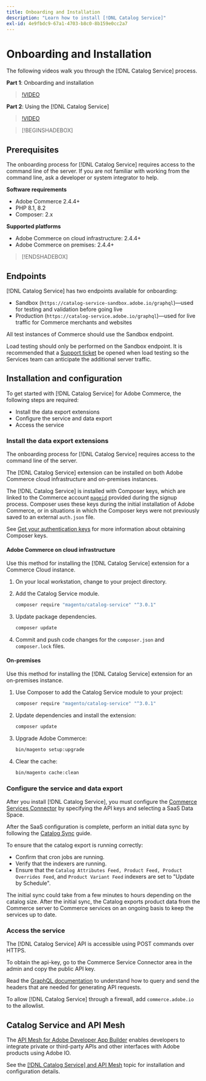 ```yaml
---
title: Onboarding and Installation
description: "Learn how to install [!DNL Catalog Service]"
exl-id: 4e9fbdc9-67a1-4703-b8c0-8b159e0cc2a7
---
```

# Onboarding and Installation

The following videos walk you through the [!DNL Catalog Service] process.

**Part 1**: Onboarding and installation

>[!VIDEO](https://video.tv.adobe.com/v/3415599)

**Part 2**: Using the [!DNL Catalog Service]

>[!VIDEO](https://video.tv.adobe.com/v/3415600)

>[!BEGINSHADEBOX]

## Prerequisites

The onboarding process for [!DNL Catalog Service] requires access to the command line of the server. If you are not familiar with working from the command line, ask a developer or system integrator to help.

**Software requirements**

- Adobe Commerce 2.4.4+
- PHP 8.1, 8.2
- Composer: 2.x

**Supported platforms**

- Adobe Commerce on cloud infrastructure: 2.4.4+
- Adobe Commerce on premises: 2.4.4+

>[!ENDSHADEBOX]

## Endpoints

[!DNL Catalog Service] has two endpoints available for onboarding:

- Sandbox (`https://catalog-service-sandbox.adobe.io/graphql`)—used for testing and validation before going live
- Production (`https://catalog-service.adobe.io/graphql`)—used for live traffic for Commerce merchants and websites

All test instances of Commerce should use the Sandbox endpoint.

Load testing should only be performed on the Sandbox endpoint. It is recommended that a [Support ticket](https://experienceleague.adobe.com/docs/commerce-knowledge-base/kb/help-center-guide/magento-help-center-user-guide.html#submit-ticket) be opened when load testing so the Services team can anticipate the additional server traffic.

## Installation and configuration

To get started with [!DNL Catalog Service] for Adobe Commerce, the following steps are required:

- Install the data export extensions
- Configure the service and data export
- Access the service

### Install the data export extensions

The onboarding process for [!DNL Catalog Service] requires access to the command line of the server.

The [!DNL Catalog Service] extension can be installed on both Adobe Commerce cloud infrastructure and on-premises instances.

The [!DNL Catalog Service] is installed with Composer keys, which are linked to the Commerce account [`mageid`](https://developer.adobe.com/commerce/marketplace/guides/sellers/profile-information/) provided during the signup process. Composer uses these keys during the initial installation of Adobe Commerce, or in situations in which the Composer keys were not previously saved to an external `auth.json` file.

See [Get your authentication keys](https://experienceleague.adobe.com/docs/commerce-operations/installation-guide/prerequisites/authentication-keys.html) for more information about obtaining Composer keys.

#### Adobe Commerce on cloud infrastructure

Use this method for installing the [!DNL Catalog Service] extension for a Commerce Cloud instance.

1. On your local workstation, change to your project directory.
1. Add the Catalog Service module.

   ```bash
   composer require "magento/catalog-service" "^3.0.1"
   ```

1. Update package dependencies.

   ```bash
   composer update
   ```

1. Commit and push code changes for the `composer.json` and `composer.lock` files.

#### On-premises

Use this method for installing the [!DNL Catalog Service] extension for an on-premises instance.

1. Use Composer to add the Catalog Service module to your project:

   ```bash
   composer require "magento/catalog-service" "^3.0.1"
   ```

1. Update dependencies and install the extension:

   ```bash
   composer update
   ```

1. Upgrade Adobe Commerce:

   ```bash
   bin/magento setup:upgrade
   ```

1. Clear the cache:

   ```bash
   bin/magento cache:clean
   ```

### Configure the service and data export

After you install [!DNL Catalog Service], you must configure the [Commerce Services Connector](https://experienceleague.adobe.com/docs/commerce-merchant-services/user-guides/integration-services/saas.html#apikey) by specifying the API keys and selecting a SaaS Data Space.

After the SaaS configuration is complete, perform an initial data sync by following the [Catalog Sync](https://experienceleague.adobe.com/docs/commerce-merchant-services/user-guides/data-services/catalog-sync.html) guide. 

To ensure that the catalog export is running correctly:

- Confirm that cron jobs are running.
- Verify that the indexers are running.
- Ensure that the `Catalog Attributes Feed, Product Feed, Product Overrides Feed`, and `Product Variant Feed` indexers are set to "Update by Schedule".

The initial sync could take from a few minutes to hours depending on the catalog size. After the initial sync, the Catalog exports product data from the Commerce server to Commerce services on an ongoing basis to keep the services up to date.

### Access the service

The [!DNL Catalog Service] API is accessible using POST commands over HTTPS.

To obtain the api-key, go to the Commerce Service Connector area in the admin and copy the public API key.

Read the [GraphQL documentation](https://developer.adobe.com/commerce/services/graphql/) to understand how to query and send the headers that are needed for generating API requests. 

To allow [!DNL Catalog Service] through a firewall, add `commerce.adobe.io` to the allowlist.

## Catalog Service and API Mesh

The [API Mesh for Adobe Developer App Builder](https://developer.adobe.com/graphql-mesh-gateway/gateway/overview/) enables developers to integrate private or third-party APIs and other interfaces with Adobe products using Adobe IO.

See the [[!DNL Catalog Service] and API Mesh](mesh.md) topic for installation and configuration details.
